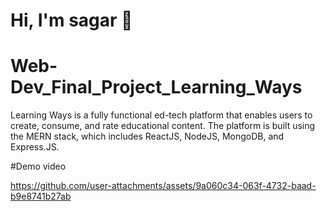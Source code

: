 # Hi, I'm sagar 👋

# Web-Dev_Final_Project_Learning_Ways
Learning Ways is a fully functional ed-tech platform that enables users to create, consume, and rate educational content. The platform is built using the MERN stack, which includes ReactJS, NodeJS, MongoDB, and Express.JS.

#Demo video 



https://github.com/user-attachments/assets/9a060c34-063f-4732-baad-b9e8741b27ab



